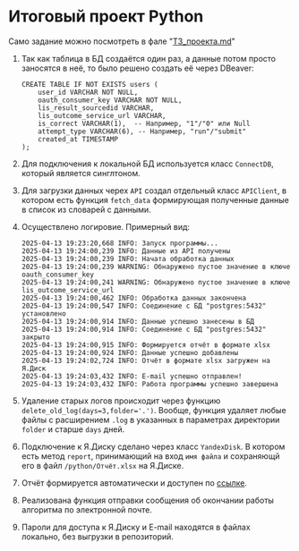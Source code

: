 # Итоговый проект Python

Само задание можно посмотреть в фале "[ТЗ_проекта.md](ТЗ_проекта.md)"

1. Так как таблица в БД создаётся один раз, а данные потом просто заносятся в неё, то было решено создать её через DBeaver:

   ```pgsql
   CREATE TABLE IF NOT EXISTS users (
       user_id VARCHAR NOT NULL,
       oauth_consumer_key VARCHAR NOT NULL,
       lis_result_sourcedid VARCHAR,
       lis_outcome_service_url VARCHAR,
       is_correct VARCHAR(1),  -- Например, "1"/"0" или Null
       attempt_type VARCHAR(6), -- Например, "run"/"submit"
       created_at TIMESTAMP
   );
   ```
2. Для подключения к локальной БД используется класс `ConnectDB`, который является синглтоном.
3. Для загрузки данных черех `API` создал отдельный класс `APIClient`, в котором есть функция `fetch_data` формирующая полученные данные в список из словарей с данными.
4. Осуществлено логировие. Примерный вид:

   ```plaintext
   2025-04-13 19:23:20,668 INFO: Запуск программы...
   2025-04-13 19:24:00,239 INFO: Данные из API получены
   2025-04-13 19:24:00,239 INFO: Начата обработка данных
   2025-04-13 19:24:00,239 WARNING: Обнаружено пустое значение в ключе oauth_consumer_key
   2025-04-13 19:24:00,241 WARNING: Обнаружено пустое значение в ключе lis_outcome_service_url
   2025-04-13 19:24:00,462 INFO: Обработка данных закончена
   2025-04-13 19:24:00,547 INFO: Соединение с БД "postgres:5432" установлено
   2025-04-13 19:24:00,914 INFO: Данные успешно занесены в БД
   2025-04-13 19:24:00,914 INFO: Соединение с БД "postgres:5432" закрыто
   2025-04-13 19:24:00,915 INFO: Формируется отчёт в формате xlsx
   2025-04-13 19:24:00,924 INFO: Данные успешно добавлены
   2025-04-13 19:24:02,724 INFO: Отчёт в формате xlsx загружен на Я.Диск
   2025-04-13 19:24:03,432 INFO: E-mail успешно отправлен!
   2025-04-13 19:24:03,432 INFO: Работа программы успешно завершена
   ```
5. Удаление старых логов происходит через функцию `delete_old_log(days=3,folder='.')`. Вообще, функция удаляет любые файлы с расширением `.log` в указанных в параметрах директории `folder` и старше `days` дней.
6. Подключение к Я.Диску сделано через класс `YandexDisk`. В котором есть метод `report`, принимающий на вход `имя файла` и сохраняющй его в файл `/python/Отчёт.xlsx` на Я.Диске.
7. Отчёт формируется автоматически и доступен по [ссылке](https://disk.yandex.ru/i/dqu9f-5ijZLzjQ).
8. Реализована функция отправки сообщения об окончании работы алгоритма по электронной почте.
9. Пароли для доступа к Я.Диску и E-mail находятся в файлах локально, без выгрузки в репозиторий.
